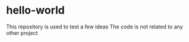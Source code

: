 # hello-world
This repository is used to test a few ideas
The code is not related to any other project
